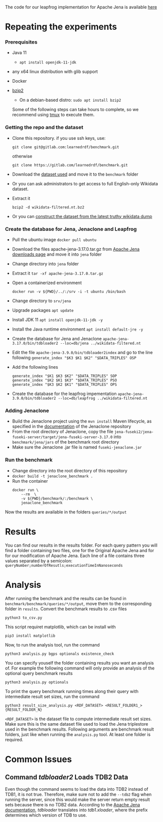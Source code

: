 The code for our leapfrog implementation for Apache Jena is available [here](https://github.com/GQgH5wFgzT/jena)

# Repeating the experiments

### Prerequisites
- Java 11
    - ```apt install openjdk-11-jdk```
- any x64 linux distribution with glib support
- Docker
- [bzip2](http://www.bzip.org/)
    - On a debian-based distro: `sudo apt install bzip2`

    Some of the following steps can take hours to complete, so we recommend using [tmux](https://github.com/tmux/tmux) to execute them.

### Getting the repo and the dataset
- Clone this repository. if you use ssh keys, use:
    ```
    git clone git@gitlab.com:learnedrdf/benchmark.git 
    ```
    
    otherwise
    ```
    git clone https://gitlab.com/learnedrdf/benchmark.git
    ```

- Download the [dataset used](https://drive.google.com/file/d/1vtfLE_G3nI0oAFa5xNdzz20R1pDghdHA/view?usp=sharing) and move it to the `benchmark` folder
- Or you can ask administrators to get access to full English-only Wikidata dataset.
- Extract it 
  ```
  bzip2 -d wikidata-filtered.nt.bz2
  ```
- Or you can [construct the dataset from the latest truthy wikidata dump](#building-the-dataset)

### Create the database for Jena, Jenaclone and Leapfrog
- Pull the ubuntu image `docker pull ubuntu`
- Download the files apache-jena-3.17.0.tar.gz from [Apache Jena downloads page](https://archive.apache.org/dist/jena/binaries/apache-jena-3.17.0.tar.gz) and move it into `jena` folder
- Change directory into `jena` folder
- Extract it `tar -xf apache-jena-3.17.0.tar.gz`
- Open a containerized environment 
  ```
  docker run -v ${PWD}/../:/srv -i -t ubuntu /bin/bash
  ```

- Change directory to `srv/jena`
- Upgrade packages `apt update`
- Install JDK 11 `apt install openjdk-11-jdk -y`
- Install the Java runtime environment `apt install default-jre -y`
- Create the database for Jena and Jenaclone `apache-jena-3.17.0/bin/tdbloader2 --loc=db/jena ../wikidata-filtered.nt`
- Edit the file `apache-jena-3.9.0/bin/tdbloader2index` and go to the line following `generate_index "$K3 $K1 $K2" "$DATA_TRIPLES" OSP`
- Add the following lines
  ```
  generate_index "$K1 $K3 $K2" "$DATA_TRIPLES" SOP
  generate_index "$K2 $K1 $K3" "$DATA_TRIPLES" PSO
  generate_index "$K3 $K2 $K1" "$DATA_TRIPLES" OPS
  ```
- Create the database for the leapfrog impementation `apache-jena-3.9.0/bin/tdbloader2 --loc=db/leapfrog ../wikidata-filtered.nt`

### Adding Jenaclone
- Build the Jenaclone project using the `mvn install` Maven lifecycle, as specified in the <a href="https://gitlab.com/learnedrdf/jenaclone-3.17/-/wikis/instructions">documentation</a> of the Jenaclone repository
- From the root directory of Jenaclone, copy the file `jena-fuseki2/jena-fuseki-server/target/jena-fuseki-server-3.17.0` into `benchmark/jena/jars` of the benchmark root directory
- Make sure the Jenaclone .jar file is named `fuseki-jenaclone.jar`

### Run the benchmark
- Change directory into the root directory of this repository
- `docker build -t jenaclone_benchmark .`
-   Run the container
    ```
    docker run \
        --rm  \
        -v ${PWD}/benchmark/:/benchmark \
        jenaclone_benchmark
    ```

Now the results are available in the folders `queries/*/output`

# Results
You can find our results in the results folder. For each query pattern you will find a folder containing two files, one for the Original Apache Jena and for for our modification of Apache Jena. Each line of a file contains three values separated by a semicolon: `queryNumber;numberOfResutls;executionTimeInNanoseconds`

# Analysis
After running the benchmark and the results can be found in `benchmark/benchmark/queries/*/output`, move them to the corresponding folder in `results`.
Convert the benchmark results to .csv files


```
python3 to_csv.py
```

This script requiret matplotlib, which can be install with

```
pip3 install matplotlib
```

Now, to run the analysis tool, run the command

```
python3 analysis.py bgps optionals existence_check
```

You can specify youself the folder containing results you want an analysis of. For example the following command will only provide an analysis of the optional query benchmark results

```
python3 analysis.py optionals
```

To print the query benchmark running times along their query with intermediate result set sizes, run the command

```
python3 result_size_analysis.py <RDF_DATASET> <RESULT_FOLDER1_> {RESULT_FOLDER_N}
```

`<RDF_DATASET>` is the dataset file to compute intermediate result set sizes. Make sure this is the same dataset file used to load the Jena triplestore used in the benchmark results. Following arguments are benchmark result folders, just like when running the `analysis.py` tool. At least one folder is required.

# Common Issues

## Command _tdbloader2_ Loads TDB2 Data

Even though the command seems to load the data into TDB2 instead of TDB1, it is not true. Therefore, make sure not to add the `--tdb2` flag when running the server, since this would make the server return empty result sets because there is no TDB2 data.
According to the <a href="https://jena.apache.org/documentation/tdb/tdb-xloader.html">Apache Jena documentation</a>, _tdbloader_ translates into _tdb1.xloader_, where the prefix determines which version of TDB to use.
